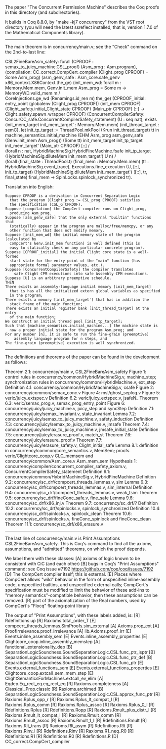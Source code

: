 The paper "The Concurrent Permission Machine"
describes the Coq proofs in this directory (and subdirectories).

It builds in Coq 8.8.0, by "make -kj7 concurrency" from the VST root directory
  (you will need the latest ssreflect installed, that is,
   version 1.7.0 of the Mathematical Components library).

---------------------------------------
The main theorem is in concurrency/main.v;
see the "Check" command on the 2nd-to-last line:

CSL2FineBareAsm_safety:
    forall
    (CPROOF : semax_to_juicy_machine.CSL_proof)
    (Asm_prog : Asm.program),
    (compilation: CC_correct.CompCert_compiler (Clight_prog CPROOF) = Some Asm_prog)
    (asm_genv_safe : Asm_core.safe_genv x86_context.X86Context.the_ge)
    (init_mem_wd: forall m : Memory.Mem.mem,
        Genv.init_mem Asm_prog = Some m ->
        MemoryWD.valid_mem m /\
        CoreInjections.ge_wd (Renamings.id_ren m) the_ge)
    (CPROOF_initial:	
       entry_point (globalenv (Clight_prog CPROOF))
         (init_mem CPROOF)
         (Clight_safety.initial_Clight_state CPROOF)
         (Main_ptr CPROOF) [::] ->
       Clight_safety.spawn_wrapper CPROOF)
    (ConcurrentCompilerSafety: ConcurCC_safe.ConcurrentCompilerSafety_statement)
    (U : seq nat),
    exists
     (init_mem_target init_mem_target' : Memory.Mem.mem) 
     (init_thread_target : semC),
     let init_tp_target := ThreadPool.mkPool (Krun init_thread_target) tt in
     machine_semantics.initial_machine
           (EHM Asm_prog asm_genv_safe (Genv.init_mem Asm_prog))
           (Some tt) init_mem_target init_tp_target
           init_mem_target' (Main_ptr CPROOF) [::] /\
     (forall n : nat,
          HybridMachineSig.HybridFineMachine.fsafe init_tp_target
            (HybridMachineSig.diluteMem init_mem_target') U n) /\
     (forall (final_state : ThreadPool.t)
            (final_mem : Memory.Mem.mem)
            (tr : HybridMachineSig.event_trace),
          Executions.fine_execution (U, [::], init_tp_target)
            (HybridMachineSig.diluteMem init_mem_target')
            ([::], tr, final_state) final_mem ->
          SpinLocks.spinlock_synchronized tr).

Translation into English:

    Suppose CPROOF is a derivation in Concurrent Separation Logic
      that the program (Clight_prog := CSL_prog CPROOF) satisfies
      the specification (CSL_G CPROOF).
    Suppose [compilation] the CompCert compiler runs on Clight_prog,
      producing Asm_prog.
    Suppose [asm_genv_safe] that the only external "builtin" functions that
      (statically) appear in the program are malloc/free/memcpy, or any
      other function that does not modify memory.
    Suppose [init_mem_wd] the initial memory state of the program (calculated by
      CompCert's Genv.init_mem function) is well defined (this is
      easy to statically check on any particular concrete program).
    Suppose [CPROOF_initial] the initial Clight core state is a well-formed
      start state for the entry point of the "main" function (has
      appropriate formal parameter values, etc.).
    Suppose [ConcurrentCompilerSafety] the compiler translates
        safe Clight CPM executions into safe Assembly CPM executions.
    Suppose [U] is an arbitrary preemptive schedule.
    THEN
    There exists an assembly-language initial memory [init_mem_target]
      that is has all the initialized extern global variables as specified
      in the program;
    There exists a memory [init_mem_target'] that has in addition the
      stack frame of the main function;
    There exists an initial register bank [init_thread_target] at the entry    
      of the main function;
    We construct an initial thread pool [init_tp_target];
    Such that [machine_semantics.initial_machine...] the machine state is
      now a proper initial state for the program Asm_prog; and
    For any number [n], it is safe to run the fine-grain (preemptive)
        assembly language program for n steps, and
    The fine-grain (preemptive) execution is well synchronized.
  
---------------------------------------

The definitions and theorems of the paper can be found in the development as follows:

Theorem 2.1: concurrency/main.v, CSL2FineBareAsm_safety
Figure 1: control rules in concurrency/common/HybridMachineSig.v, machine_step; synchronization rules in concurrency/common/HybridMachine.v, ext_step
Definition 4.1: concurrency/common/HybridMachineSig.v, csafe
Figure 2: concurrency/common/semax_conc.v
Figure 4: msl/ghost_seplog.v
Figure 5: veric/juicy_extspec.v
Definition 6.2: veric/juicy_extspec.v, jsafeN_
Theorem 6.3: veric/semax_prog.v, semax_prog_entry_point
Figure 6: concurrency/juicy/juicy_machine.v, juicy_step and syncStep
Definition 7.1: concurrency/juicy/semax_invariant.v, state_invariant
Lemma 7.2: concurrency/juicy/semax_to_juicy_machine.v, safety_induction
Definition 7.3: concurrency/juicy/semax_to_juicy_machine.v, jmsafe
Theorem 7.4: concurrency/juicy/semax_to_juicy_machine.v, jmsafe_initial_state
Definition 7.5: concurrency/juicy/erasure_proof.v, match_st
Theorem 7.6: concurrency/juicy/erasure_proof.v
Theorem 7.7: concurrency/juicy/erasure_safety.v, Clight_initial_safe
Lemma 8.1: definition in concurrency/common/core_semantics.v, MemSem; proofs veric/Clightcore_coop.v CLC_memsem and concurrency/common/Asm_core.v Asm_mem_sem 
Hypothesis 1: concurrency/compiler/concurrent_compiler_safety_axiom.v, ConcurrentCompilerSafety_statement
Definition 9.1: concurrency/common/HybridMachineSig.v, HybridFineMachine
Definition 9.2: concurrency/sc_drf/compcert_threads_lemmas.v, sim
Lemma 9.3: concurrency/sc_drf/compcert_threads_lemmas.v, sim_internal
Definition 9.4: concurrency/sc_drf/compcert_threads_lemmas.v, weak_tsim
Theorem 9.5: concurrency/sc_drf/fineConc_safe.v, fine_safe
Lemma 9.6: concurrency/sc_drf/x86_inj.v
Theorem 9.7: concurrency/sc_drf/?
Definition 10.2: concurrency/sc_drf/spinlocks.v, spinlock_synchronized
Definition 10.4: concurrency/sc_drf/spinlocks.v, spinlock_clean
Theorem 10.6: concurrency/sc_drf/spinlocks.v, fineConc_spinlock and fineConc_clean
Theorem 11.1: concurrency/sc_drf/x86_erasure.v

---------------------------------------

The last line of concurrency/main.v is 
     Print Assumptions CSL2FineBareAsm_safety.
This is Coq's command to find all the axioms, assumptions, and "admitted" theorems, on which the proof depends.

We label them with these classes:
    [A] axioms of logic known to be consistent with CiC (and each other)
    [B] bugs in Coq's "Print Assumptions" command; see Coq issue #7192
           https://github.com/coq/coq/issues/7192       
    [D] The CompCert compiler itself; this is external.
    [E] Places where CompCert allows "wild" behavior in the form of
          unspecified inline-assembly code, unspecified builtins,
	  and unspecified external calls; CompCert's specification must
	  be modified to limit the behavior of these add-ins to
	  "memory semantics"-compatible behavior, then these assumptions
	  can be removed.
    [R] part of the axiomatization of the Real numbers, used by
        CompCert's "Flocq" floating-point library

The output of "Print Assumptions", with these labels added, is:
    [R] Rdefinitions.up
    [R] Raxioms.total_order_T
    [E] compcert_threads_lemmas.SimProofs.sim_external
    [A] Axioms.prop_ext
    [A] ProofIrrelevance.proof_irrelevance
    [A] lib.Axioms.proof_irr
    [E] Events.inline_assembly_sem
    [E] Events.inline_assembly_properties
    [E] Clightcore_coop.inline_assembly_memstep
    [A] functional_extensionality_dep
    [B] SeparationLogicSoundness.SoundSeparationLogic.CSL.func_ptr_isptr
    [B] SeparationLogicSoundness.SoundSeparationLogic.CSL.func_ptr_def
    [B] SeparationLogicSoundness.SoundSeparationLogic.CSL.func_ptr
    [E] Events.external_functions_sem
    [E] Events.external_functions_properties
    [E] Clightcore_coop.extcall_sem_mem_step
    [E] ClightSemanticsForMachines.extcall_ev_elim
    [A] Eqdep.Eq_rect_eq.eq_rect_eq
    [R] Raxioms.completeness
    [A] Classical_Prop.classic
    [R] Raxioms.archimed
    [B] SeparationLogicSoundness.SoundSeparationLogic.CSL.approx_func_ptr
    [R] Raxioms.Rplus_opp_r
    [R] Raxioms.Rplus_lt_compat_l
    [R] Raxioms.Rplus_comm
    [R] Raxioms.Rplus_assoc
    [R] Raxioms.Rplus_0_l
    [R] Rdefinitions.Rplus
    [R] Rdefinitions.Ropp
    [R] Raxioms.Rmult_plus_distr_l
    [R] Raxioms.Rmult_lt_compat_l
    [R] Raxioms.Rmult_comm
    [R] Raxioms.Rmult_assoc
    [R] Raxioms.Rmult_1_l
    [R] Rdefinitions.Rmult
    [R] Raxioms.Rlt_trans
    [R] Raxioms.Rlt_asym
    [R] Rdefinitions.Rlt
    [R] Raxioms.Rinv_l
    [R] Rdefinitions.Rinv
    [R] Raxioms.R1_neq_R0
    [R] Rdefinitions.R1
    [R] Rdefinitions.R0
    [R] Rdefinitions.R
    [D] CC_correct.CompCert_compiler
